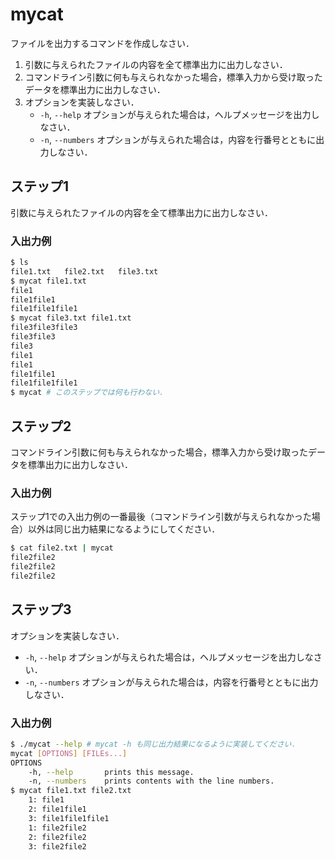 # mycat

ファイルを出力するコマンドを作成しなさい．

1. 引数に与えられたファイルの内容を全て標準出力に出力しなさい．  
2. コマンドライン引数に何も与えられなかった場合，標準入力から受け取ったデータを標準出力に出力しなさい．
3. オプションを実装しなさい．
   * `-h`, `--help` オプションが与えられた場合は，ヘルプメッセージを出力しなさい．
   * `-n`, `--numbers` オプションが与えられた場合は，内容を行番号とともに出力しなさい．

## ステップ1

引数に与えられたファイルの内容を全て標準出力に出力しなさい．  

### 入出力例

```sh
$ ls
file1.txt   file2.txt   file3.txt
$ mycat file1.txt
file1
file1file1
file1file1file1
$ mycat file3.txt file1.txt
file3file3file3
file3file3
file3
file1
file1
file1file1
file1file1file1
$ mycat # このステップでは何も行わない．
```

## ステップ2

コマンドライン引数に何も与えられなかった場合，標準入力から受け取ったデータを標準出力に出力しなさい．

### 入出力例

ステップ1での入出力例の一番最後（コマンドライン引数が与えられなかった場合）以外は同じ出力結果になるようにしてください．

```sh
$ cat file2.txt | mycat
file2file2
file2file2
file2file2
```



## ステップ3

オプションを実装しなさい．

* `-h`, `--help` オプションが与えられた場合は，ヘルプメッセージを出力しなさい．
* `-n`, `--numbers` オプションが与えられた場合は，内容を行番号とともに出力しなさい．

### 入出力例

```sh
$ ./mycat --help # mycat -h も同じ出力結果になるように実装してください．
mycat [OPTIONS] [FILEs...]
OPTIONS
    -h, --help       prints this message.
    -n, --numbers    prints contents with the line numbers.
$ mycat file1.txt file2.txt
    1: file1
    2: file1file1
    3: file1file1file1
    1: file2file2
    2: file2file2
    3: file2file2
```

